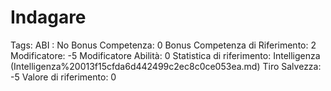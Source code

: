 # Indagare

Tags: ABI
: No
Bonus Competenza: 0
Bonus Competenza di Riferimento: 2
Modificatore: -5
Modificatore  Abilità: 0
Statistica di riferimento: Intelligenza (Intelligenza%20013f15cfda6d442499c2ec8c0ce053ea.md)
Tiro Salvezza: -5
Valore di riferimento: 0
